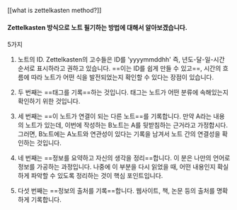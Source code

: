 [[what is zettelkasten method?]]

#### Zettelkasten 방식으로 노트 필기하는 방법에 대해서 알아보겠습니다.
5가지 

1. 노트의 ID. Zettelkasten의 고수들은 ID를 'yyyymmddhh' 즉, 년도-달-일-시간 순서로 표시하라고 권하고 있습니다. ==이는 ID를 쉽게 만들 수 있고==, 시간의 흐름에 따라 노트가 어떤 식을 발전되었는지 확인할 수 있다는 장점이 있습니다.

2. 두 번째는 ==태그를 기록==하는 것입니다. 태그는 노트가 어떤 분류에 속해있는지 확인하기 위한 것입니다.

3. 세 번째는 ==이 노트가 연결이 되는 다른 노트==를 기록합니다. 만약 A라는 내용의 노트가 있는데, 이번에 작성하는 B노트는 A를 뒷받침하는 근거라고 가정합시다. 그러면, B노트에는 A노트와 연관성이 있다는 기록을 남겨서 노트 간의 연결성을 확인하는 것입니다.

4. 네 번째는 ==정보를 요약하고 자신의 생각을 정리==합니다. 이 분은 나만의 언어로 정보를 가공하는 과정입니다. 나중에 이 부분을 다시 읽었을 때, 어떤 내용인지 확실하게 파악할 수 있도록 정리하는 것이 핵심 포인트입니다.

5. 다섯 번째는 ==정보의 출처를 기록==합니다. 웹사이트, 책, 논문 등의 출처를 명확하게 기록합니다.

